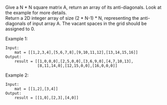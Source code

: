 Give a N * N square matrix A, return an array of its anti-diagonals. Look at the example for more details.  
Return a 2D integer array of size (2 * N-1) * N, representing the anti-diagonals of input array A.
The vacant spaces in the grid should be assigned to 0.  

Example 1:
```buildoutcfg
Input:
    mat = [[1,2,3,4],[5,6,7,8],[9,10,11,12],[13,14,15,16]]
Output:
    result = [[1,0,0,0],[2,5,0,0],[3,6,9,0],[4,7,10,13],
              [8,11,14,0],[12,15,0,0],[16,0,0,0]]
```

Example 2:
```buildoutcfg
Input:
    mat = [[1,2],[3,4]]
Output:
    result = [[1,0],[2,3],[4,0]]
```